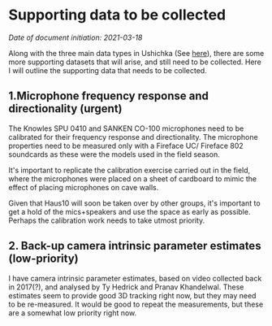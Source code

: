 # Supporting data to be collected
*Date of document initiation: 2021-03-18*

Along with the three main data types in Ushichka (See [here](README.md)), 
there are some more supporting datasets that will arise, and still need
to be collected. Here I will outline the supporting data that needs to be collected. 

## 1.Microphone frequency response and directionality (urgent)
The Knowles SPU 0410 and SANKEN CO-100 microphones need to be calibrated for
their frequency response and directionality. The microphone properties need to 
be measured only with a  Fireface UC/ Fireface 802 soundcards as these
were the models used in the field season. 

It's important to replicate the calibration exercise carried out in the field, 
where the microphones were placed on a sheet of cardboard to mimic the effect
of placing microphones on cave walls. 

Given that Haus10 will soon be taken over by other groups, it's important to 
get a hold of the mics+speakers and use the space as early as possible. Perhaps
the calibration work needs to take utmost priority. 

## 2. Back-up camera intrinsic parameter estimates (low-priority)
I have camera intrinsic parameter estimates, based on video collected back in 2017(?),
and analysed by Ty Hedrick and Pranav Khandelwal. These estimates seem to provide
good 3D tracking right now, but they may need to be re-measured. It would be
good to repeat the measurements, but these are a somewhat low priority right now. 


